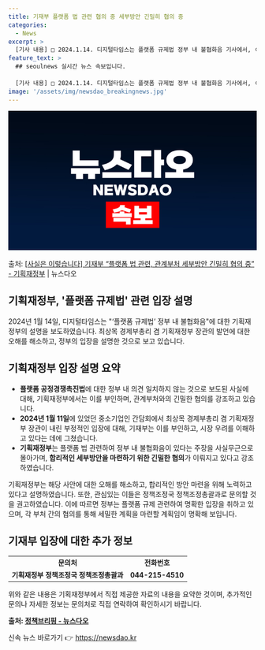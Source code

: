 ```yaml
---
title: 기재부 플랫폼 법 관련 협의 중 세부방안 긴밀히 협의 중
categories:
  - News
excerpt: >
  [기사 내용] □ 2024.1.14. 디지털타임스는 플랫폼 규제법 정부 내 불협화음 기사에서, ㅇ 플랫폼 공…
feature_text: >
  ## seoulnews 실시간 뉴스 속보입니다.

  [기사 내용] □ 2024.1.14. 디지털타임스는 플랫폼 규제법 정부 내 불협화음 기사에서, ㅇ 플랫폼 공…
image: '/assets/img/newsdao_breakingnews.jpg'
---
```


![뉴스다오 속보](/assets/img/newsdao_breakingnews.jpg)

<p>출처: <a href="https://newsdao.kr/2999" rel="dofollow">[사실은 이렇습니다] 기재부 “플랫폼 법 관련, 관계부처 세부방안 긴밀히 협의 중” - 기획재정부</a> | 뉴스다오</p>

<h2>기획재정부, '플랫폼 규제법' 관련 입장 설명</h2>

<p data-ke-size="size16">2024년 1월 14일, 디지털타임스는 "‘플랫폼 규제법’ 정부 내 불협화음"에 대한 기획재정부의 설명을 보도하였습니다. 최상목 경제부총리 겸 기획재정부 장관의 발언에 대한 오해를 해소하고, 정부의 입장을 설명한 것으로 보고 있습니다.</p>

<h2 data-ke-size="size26">기획재정부 입장 설명 요약</h2>

<ul>
  <li><b>플랫폼 공정경쟁촉진법</b>에 대한 정부 내 의견 일치하지 않는 것으로 보도된 사실에 대해, 기획재정부에서는 이를 부인하며, 관계부처와의 긴밀한 협의를 강조하고 있습니다.</li>
  <li><b>2024년 1월 11일</b>에 있었던 중소기업인 간담회에서 최상목 경제부총리 겸 기획재정부 장관이 내린 부정적인 입장에 대해, 기재부는 이를 부인하고, 시장 우려를 이해하고 있다는 데에 그쳤습니다.</li>
  <li><b>기획재정부</b>는 플랫폼 법 관련하여 정부 내 불협화음이 있다는 주장을 사실무근으로 몰아가며, <b>합리적인 세부방안을 마련하기 위한 긴밀한 협의</b>가 이뤄지고 있다고 강조하였습니다.</li>
</ul>

<p data-ke-size="size16">기획재정부는 해당 사안에 대한 오해를 해소하고, 합리적인 방안 마련을 위해 노력하고 있다고 설명하였습니다. 또한, 관심있는 이들은 정책조정국 정책조정총괄과로 문의할 것을 권고하였습니다. 이에 따르면 정부는 플랫폼 규제 관련하여 명확한 입장을 취하고 있으며, 각 부처 간의 협의를 통해 세밀한 계획을 마련할 계획임이 명확해 보입니다.</p>

<h2 data-ke-size="size26">기재부 입장에 대한 추가 정보</h2>

<table>
	<tbody>
		<tr>
			<td style="text-align: center; height: 17px;"><b>문의처</b></td>
			<td style="text-align: center; height: 17px;"><b>전화번호</b></td>
		</tr>
		<tr>
			<td style="text-align: center; height: 17px;"><b>기획재정부 정책조정국 정책조정총괄과</b></td>
			<td style="text-align: center; height: 17px;"><b>044-215-4510</b></td>
		</tr>
	</tbody>
</table>

<p data-ke-size="size16">위와 같은 내용은 기획재정부에서 직접 제공한 자료의 내용을 요약한 것이며, 추가적인 문의나 자세한 정보는 문의처로 직접 연락하여 확인하시기 바랍니다.</p>


**출처: [정책브리핑 - 뉴스다오](https://newsdao.kr/2999)** 

신속 뉴스 바로가기 👉 <a href="https://newsdao.kr" rel="dofollow">https://newsdao.kr</a>


